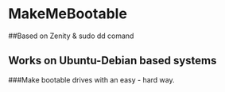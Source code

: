 # MakeMeBootable
##Based on Zenity & sudo dd comand
## Works on Ubuntu-Debian based systems
###Make bootable drives with an easy - hard way. 
